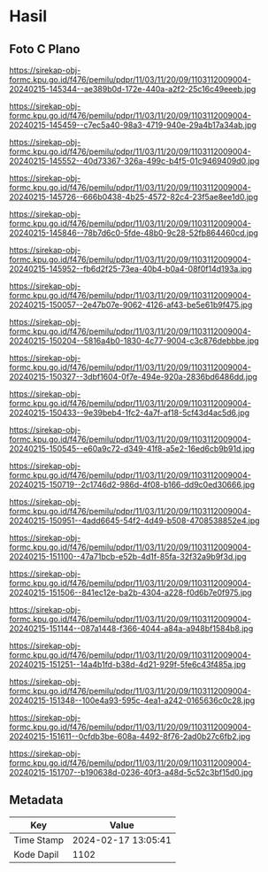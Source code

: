 # Hasil

## Foto C Plano

https://sirekap-obj-formc.kpu.go.id/f476/pemilu/pdpr/11/03/11/20/09/1103112009004-20240215-145344--ae389b0d-172e-440a-a2f2-25c16c49eeeb.jpg

https://sirekap-obj-formc.kpu.go.id/f476/pemilu/pdpr/11/03/11/20/09/1103112009004-20240215-145459--c7ec5a40-98a3-4719-940e-29a4b17a34ab.jpg

https://sirekap-obj-formc.kpu.go.id/f476/pemilu/pdpr/11/03/11/20/09/1103112009004-20240215-145552--40d73367-326a-499c-b4f5-01c9469409d0.jpg

https://sirekap-obj-formc.kpu.go.id/f476/pemilu/pdpr/11/03/11/20/09/1103112009004-20240215-145726--666b0438-4b25-4572-82c4-23f5ae8ee1d0.jpg

https://sirekap-obj-formc.kpu.go.id/f476/pemilu/pdpr/11/03/11/20/09/1103112009004-20240215-145846--78b7d6c0-5fde-48b0-9c28-52fb864460cd.jpg

https://sirekap-obj-formc.kpu.go.id/f476/pemilu/pdpr/11/03/11/20/09/1103112009004-20240215-145952--fb6d2f25-73ea-40b4-b0a4-08f0f14d193a.jpg

https://sirekap-obj-formc.kpu.go.id/f476/pemilu/pdpr/11/03/11/20/09/1103112009004-20240215-150057--2e47b07e-9062-4126-af43-be5e61b9f475.jpg

https://sirekap-obj-formc.kpu.go.id/f476/pemilu/pdpr/11/03/11/20/09/1103112009004-20240215-150204--5816a4b0-1830-4c77-9004-c3c876debbbe.jpg

https://sirekap-obj-formc.kpu.go.id/f476/pemilu/pdpr/11/03/11/20/09/1103112009004-20240215-150327--3dbf1604-0f7e-494e-920a-2836bd6486dd.jpg

https://sirekap-obj-formc.kpu.go.id/f476/pemilu/pdpr/11/03/11/20/09/1103112009004-20240215-150433--9e39beb4-1fc2-4a7f-af18-5cf43d4ac5d6.jpg

https://sirekap-obj-formc.kpu.go.id/f476/pemilu/pdpr/11/03/11/20/09/1103112009004-20240215-150545--e60a9c72-d349-41f8-a5e2-16ed6cb9b91d.jpg

https://sirekap-obj-formc.kpu.go.id/f476/pemilu/pdpr/11/03/11/20/09/1103112009004-20240215-150719--2c1746d2-986d-4f08-b166-dd9c0ed30666.jpg

https://sirekap-obj-formc.kpu.go.id/f476/pemilu/pdpr/11/03/11/20/09/1103112009004-20240215-150951--4add6645-54f2-4d49-b508-4708538852e4.jpg

https://sirekap-obj-formc.kpu.go.id/f476/pemilu/pdpr/11/03/11/20/09/1103112009004-20240215-151100--47a71bcb-e52b-4d1f-85fa-32f32a9b9f3d.jpg

https://sirekap-obj-formc.kpu.go.id/f476/pemilu/pdpr/11/03/11/20/09/1103112009004-20240215-151506--841ec12e-ba2b-4304-a228-f0d6b7e0f975.jpg

https://sirekap-obj-formc.kpu.go.id/f476/pemilu/pdpr/11/03/11/20/09/1103112009004-20240215-151144--087a1448-f366-4044-a84a-a948bf1584b8.jpg

https://sirekap-obj-formc.kpu.go.id/f476/pemilu/pdpr/11/03/11/20/09/1103112009004-20240215-151251--14a4b1fd-b38d-4d21-929f-5fe6c43f485a.jpg

https://sirekap-obj-formc.kpu.go.id/f476/pemilu/pdpr/11/03/11/20/09/1103112009004-20240215-151348--100e4a93-595c-4ea1-a242-0165636c0c28.jpg

https://sirekap-obj-formc.kpu.go.id/f476/pemilu/pdpr/11/03/11/20/09/1103112009004-20240215-151611--0cfdb3be-608a-4492-8f76-2ad0b27c6fb2.jpg

https://sirekap-obj-formc.kpu.go.id/f476/pemilu/pdpr/11/03/11/20/09/1103112009004-20240215-151707--b190638d-0236-40f3-a48d-5c52c3bf15d0.jpg


## Metadata

| Key        | Value               |
| ---------- | ------------------- |
| Time Stamp | 2024-02-17 13:05:41 |
| Kode Dapil | 1102                |



